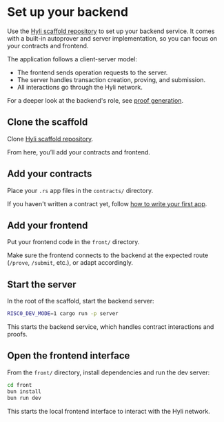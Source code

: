 # Set up your backend

Use the [Hyli scaffold repository](https://github.com/hyli-org/app-scaffold) to set up your backend service. It comes with a built-in autoprover and server implementation, so you can focus on your contracts and frontend.

The application follows a client-server model:

- The frontend sends operation requests to the server.
- The server handles transaction creation, proving, and submission. 
- All interactions go through the Hyli network.

For a deeper look at the backend's role, see [proof generation](../concepts/proof-generation.md).

## Clone the scaffold

Clone [Hyli scaffold repository](https://github.com/hyli-org/app-scaffold).

From here, you’ll add your contracts and frontend.

## Add your contracts

Place your `.rs` app files in the `contracts/` directory.

If you haven't written a contract yet, follow [how to write your first app](./your-first-app.md).

## Add your frontend

Put your frontend code in the `front/` directory.

Make sure the frontend connects to the backend at the expected route (`/prove`, `/submit`, etc.), or adapt accordingly.

## Start the server

In the root of the scaffold, start the backend server:

```sh
RISC0_DEV_MODE=1 cargo run -p server
```

This starts the backend service, which handles contract interactions and proofs.

## Open the frontend interface

From the `front/` directory, install dependencies and run the dev server:

```sh
cd front
bun install
bun run dev
```

This starts the local frontend interface to interact with the Hyli network.
